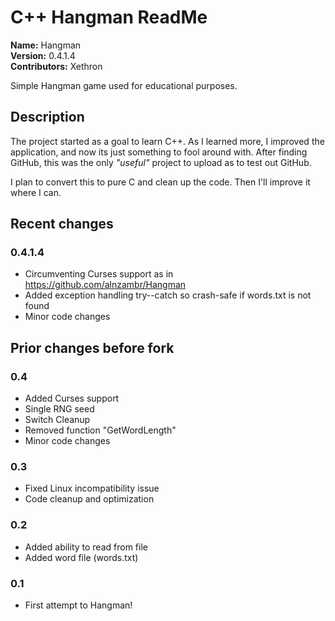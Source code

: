 # C++ Hangman ReadMe #
**Name:** Hangman  
**Version:** 0.4.1.4  
**Contributors:** Xethron

Simple Hangman game used for educational purposes.

## Description ##
The project started as a goal to learn C++. As I learned more, I improved the application, and now its just something to fool around with.
After finding GitHub, this was the only *"useful"* project to upload as to test out GitHub.

I plan to convert this to pure C and clean up the code. Then I'll improve it where I can.

## Recent changes ##

### 0.4.1.4 ###
* Circumventing Curses support as in https://github.com/alnzambr/Hangman
* Added exception handling try--catch so crash-safe if words.txt is not found
* Minor code changes

## Prior changes before fork ##
### 0.4 ###
* Added Curses support
* Single RNG seed
* Switch Cleanup
* Removed function "GetWordLength"
* Minor code changes

### 0.3 ###
* Fixed Linux incompatibility issue
* Code cleanup and optimization

### 0.2 ###
* Added ability to read from file
* Added word file (words.txt)

### 0.1 ###
* First attempt to Hangman!
